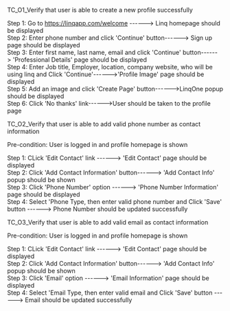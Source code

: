 TC_O1_Verify that user is able to create a new profile successfully

Step 1: Go to https://linqapp.com/welcome ------> Linq homepage should be displayed   
Step 2: Enter phone number and click 'Continue' button------>	Sign up page should be displayed   
Step 3: Enter first name, last name, email and click 'Continue' button------>	'Professional Details' page should be displayed   
Step 4: Enter Job title, Employer, location, company website, who will be using linq and Click 'Continue'------>'Profile Image' page should be displayed   
Step 5: Add an image and click 'Create Page' button------>LinqOne popup should be displayed   
Step 6:  Click 'No thanks' link------>User should be taken to the profile page

TC_O2_Verify that user is able to add valid phone number as contact information

Pre-condition: User is logged in and profile homepage is shown

Step 1: CLick 'Edit Contact' link ------> 'Edit Contact' page should be displayed   
Step 2: Click 'Add Contact Information' button------>	'Add Contact Info' popup should be shown  
Step 3: Click 'Phone Number' option ------>	'Phone Number Information' page should be displayed   
Step 4: Select 'Phone Type, then enter valid phone number and Click 'Save' button ------>	Phone Number should be updated successfully  

TC_O3_Verify that user is able to add valid email as contact information

Pre-condition: User is logged in and profile homepage is shown

Step 1: CLick 'Edit Contact' link ------> 'Edit Contact' page should be displayed   
Step 2: Click 'Add Contact Information' button------>	'Add Contact Info' popup should be shown  
Step 3: Click 'Email' option ------>	'Email Information' page should be displayed   
Step 4: Select 'Email Type, then enter valid email and Click 'Save' button ------>	Email should be updated successfully  
